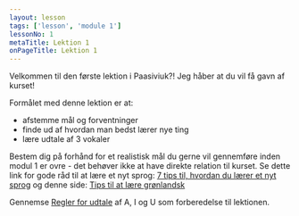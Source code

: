 ```yaml
---
layout: lesson
tags: ['lesson', 'module 1']
lessonNo: 1
metaTitle: Lektion 1
onPageTitle: Lektion 1
---
```

Velkommen til den første lektion i Paasiviuk?! Jeg håber at du vil få gavn af kurset!

Formålet med denne lektion er at:
- afstemme mål og forventninger
- finde ud af hvordan man bedst lærer nye ting
- lære udtale af 3 vokaler

Bestem dig på forhånd for et realistisk mål du gerne vil gennemføre inden modul 1 er ovre - det behøver ikke at have direkte relation til kurset. Se dette link for gode råd til at lære et nyt sprog: [7 tips til, hvordan du lærer et nyt sprog](https://www.finduddannelse.dk/artikler/tips-og-vejledninger/laer-et-nyt-sprog-9745) og denne side: [Tips til at lære grønlandsk](/mere/tips)

Gennemse [Regler for udtale](/parloer/regler) af A, I og U som forberedelse til lektionen.